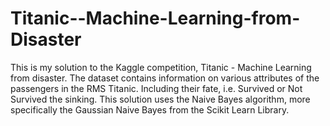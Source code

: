 # Titanic--Machine-Learning-from-Disaster
This is my solution to the Kaggle competition, Titanic - Machine Learning from disaster.  The dataset contains information on various attributes of the passengers in the RMS Titanic. Including their fate, i.e. Survived or Not Survived the sinking.  This solution uses the Naive Bayes algorithm, more specifically the Gaussian Naive Bayes from the Scikit Learn Library.
